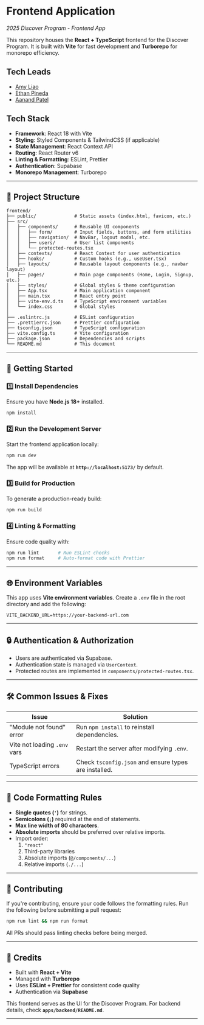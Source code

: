 # Frontend Application

_2025 Discover Program - Frontend App_

This repository houses the **React + TypeScript** frontend for the Discover Program. It is built with **Vite** for fast development and **Turborepo** for monorepo efficiency.

## Tech Leads

- [Amy Liao](https://www.linkedin.com/in/amyzliao/)
- [Ethan Pineda](https://www.linkedin.com/in/ethanpineda/)
- [Aanand Patel](https://www.linkedin.com/in/aanand-patel1/)

## Tech Stack

- **Framework**: React 18 with Vite
- **Styling**: Styled Components & TailwindCSS (if applicable)
- **State Management**: React Context API
- **Routing**: React Router v6
- **Linting & Formatting**: ESLint, Prettier
- **Authentication**: Supabase
- **Monorepo Management**: Turborepo

---

## 📂 Project Structure

```
frontend/
├── public/              # Static assets (index.html, favicon, etc.)
├── src/
│   ├── components/      # Reusable UI components
│   │   ├── form/        # Input fields, buttons, and form utilities
│   │   ├── navigation/  # NavBar, logout modal, etc.
│   │   ├── users/       # User list components
│   │   └── protected-routes.tsx
│   ├── contexts/        # React Context for user authentication
│   ├── hooks/           # Custom hooks (e.g., useUser.tsx)
│   ├── layouts/         # Reusable layout components (e.g., navbar layout)
│   ├── pages/           # Main page components (Home, Login, Signup, etc.)
│   ├── styles/          # Global styles & theme configuration
│   ├── App.tsx          # Main application component
│   ├── main.tsx         # React entry point
│   ├── vite-env.d.ts    # TypeScript environment variables
│   └── index.css        # Global styles
│
├── .eslintrc.js         # ESLint configuration
├── .prettierrc.json     # Prettier configuration
├── tsconfig.json        # TypeScript configuration
├── vite.config.ts       # Vite configuration
├── package.json         # Dependencies and scripts
└── README.md            # This document
```

---

## 🚀 Getting Started

### 1️⃣ Install Dependencies

Ensure you have **Node.js 18+** installed.

```sh
npm install
```

### 2️⃣ Run the Development Server

Start the frontend application locally:

```sh
npm run dev
```

The app will be available at **`http://localhost:5173/`** by default.

### 3️⃣ Build for Production

To generate a production-ready build:

```sh
npm run build
```

### 4️⃣ Linting & Formatting

Ensure code quality with:

```sh
npm run lint       # Run ESLint checks
npm run format     # Auto-format code with Prettier
```

---

## 🌐 Environment Variables

This app uses **Vite environment variables**. Create a `.env` file in the root directory and add the following:

```
VITE_BACKEND_URL=https://your-backend-url.com
```

---

## 🔒 Authentication & Authorization

- Users are authenticated via Supabase.
- Authentication state is managed via `UserContext`.
- Protected routes are implemented in `components/protected-routes.tsx`.

---

## 🛠️ Common Issues & Fixes

| Issue                        | Solution |
|------------------------------|----------|
| "Module not found" error      | Run `npm install` to reinstall dependencies. |
| Vite not loading `.env` vars | Restart the server after modifying `.env`. |
| TypeScript errors            | Check `tsconfig.json` and ensure types are installed. |

---

## 📜 Code Formatting Rules

- **Single quotes (`'`)** for strings.
- **Semicolons (`;`)** required at the end of statements.
- **Max line width of 80 characters**.
- **Absolute imports** should be preferred over relative imports.
- Import order:
  1. `"react"`
  2. Third-party libraries
  3. Absolute imports (`@/components/...`)
  4. Relative imports (`./...`)

---

## 📢 Contributing

If you're contributing, ensure your code follows the formatting rules.
Run the following before submitting a pull request:

```sh
npm run lint && npm run format
```

All PRs should pass linting checks before being merged.

---

## 🎉 Credits

- Built with **React + Vite**
- Managed with **Turborepo**
- Uses **ESLint + Prettier** for consistent code quality
- Authentication via **Supabase**

This frontend serves as the UI for the Discover Program. For backend details, check **`apps/backend/README.md`**.

---
